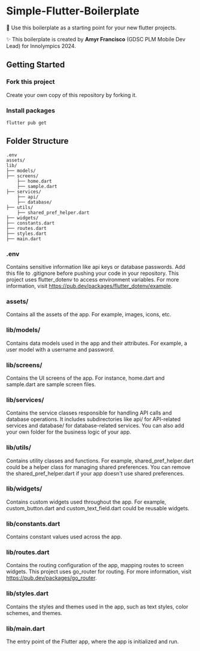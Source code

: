# Simple-Flutter-Boilerplate

📍 Use this boilerplate as a starting point for your new flutter projects.

✨ This boilerplate is created by **Amyr Francisco** (GDSC PLM Mobile Dev Lead) for Innolympics 2024.

## Getting Started

### Fork this project
Create your own copy of this repository by forking it.

### Install packages
```
flutter pub get
```

## Folder Structure
```
.env
assets/
lib/
├── models/
├── screens/
    ├── home.dart
    ├── sample.dart
├── services/
    ├── api/
    ├── database/
├── utils/
    ├── shared_pref_helper.dart
├── widgets/
├── constants.dart
├── routes.dart
├── styles.dart
├── main.dart
```

### .env
Contains sensitive information like api keys or database passwords. Add this file to .gitignore before pushing your code in your repository. This project uses flutter_dotenv to access environment variables. For more information, visit https://pub.dev/packages/flutter_dotenv/example.

### assets/
Contains all the assets of the app. For example, images, icons, etc.

### lib/models/
Contains data models used in the app and their attributes. For example, a user model with a username and password.

### lib/screens/
Contains the UI screens of the app. For instance, home.dart and sample.dart are sample screen files.

### lib/services/
Contains the service classes responsible for handling API calls and database operations. It includes subdirectories like api/ for API-related services and database/ for database-related services. You can also add your own folder for the business logic of your app.

### lib/utils/
Contains utility classes and functions. For example, shared_pref_helper.dart could be a helper class for managing shared preferences. You can remove the shared_pref_helper.dart if your app doesn't use shared preferences.

### lib/widgets/
Contains custom widgets used throughout the app. For example, custom_button.dart and custom_text_field.dart could be reusable widgets.

### lib/constants.dart
Contains constant values used across the app.

### lib/routes.dart
Contains the routing configuration of the app, mapping routes to screen widgets. This project uses go_router for routing. For more information, visit https://pub.dev/packages/go_router.

### lib/styles.dart
Contains the styles and themes used in the app, such as text styles, color schemes, and themes.

### lib/main.dart
The entry point of the Flutter app, where the app is initialized and run.
